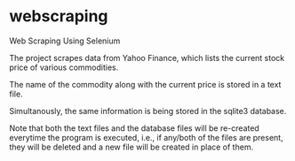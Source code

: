 # webscraping
Web Scraping Using Selenium

The project scrapes data from Yahoo Finance, which lists the current stock price of various commodities.

The name of the commodity along with the current price is stored in a text file.

Simultanously, the same information is being stored in the sqlite3 database. 

Note that both the text files and the database files will be re-created everytime the program is executed, i.e., if any/both of the files are present, they will be deleted and a new file will be created in place of them.
